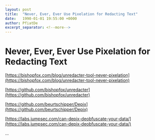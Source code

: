 ```yaml
---
layout: post
title:  "Never, Ever, Ever Use Pixelation for Redacting Text"
date:   1990-01-01 19:55:00 +0000
author: PfiatDe
excerpt_separator: <!--more-->
---
```


# Never, Ever, Ever Use Pixelation for Redacting Text

[https://bishopfox.com/blog/unredacter-tool-never-pixelation](https://bishopfox.com/blog/unredacter-tool-never-pixelation)

[https://github.com/bishopfox/unredacter](https://github.com/bishopfox/unredacter)

[https://github.com/beurtschipper/Depix](https://github.com/beurtschipper/Depix)

[https://labs.jumpsec.com/can-depix-deobfuscate-your-data/](https://labs.jumpsec.com/can-depix-deobfuscate-your-data/)

...
<!--more-->
